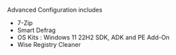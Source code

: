 Advanced Configuration includes

- 7-Zip
- Smart Defrag
- OS Kits : Windows 11 22H2 SDK, ADK and PE Add-On
- Wise Registry Cleaner
